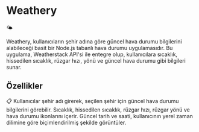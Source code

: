 <h1>Weathery</h1> 🌤️


Weathery, kullanıcıların şehir adına göre güncel hava durumu bilgilerini alabileceği basit bir Node.js tabanlı hava durumu uygulamasıdır. Bu uygulama, Weatherstack API'si ile entegre olup, kullanıcılara sıcaklık, hissedilen sıcaklık, rüzgar hızı, yönü ve güncel hava durumu gibi bilgileri sunar. 

<h2>Özellikler</h2> 📋
Kullanıcılar şehir adı girerek, seçilen şehir için güncel hava durumu bilgilerini görebilir.
Sıcaklık, hissedilen sıcaklık, rüzgar hızı, rüzgar yönü ve hava durumu ikonlarını içerir.
Güncel tarih ve saati, kullanıcının yerel zaman dilimine göre biçimlendirilmiş şekilde görüntüler.
